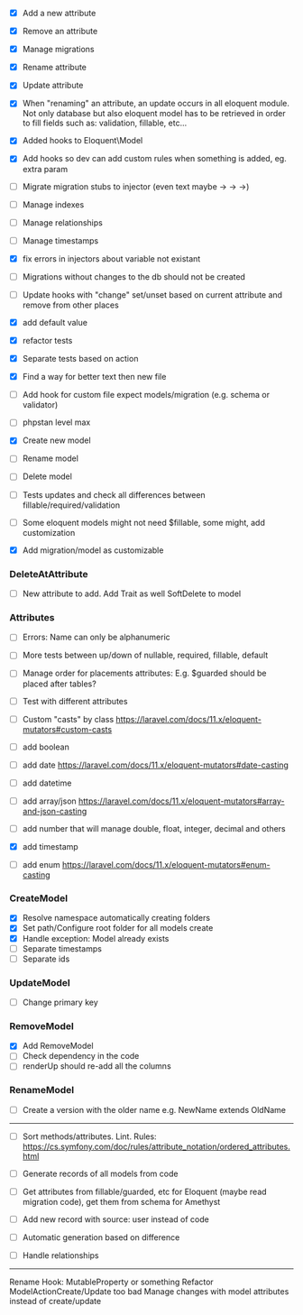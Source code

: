 - [x] Add a new attribute
- [x] Remove an attribute
- [x] Manage migrations
- [x] Rename attribute
- [x] Update attribute
- [x] When "renaming" an attribute, an update occurs in all eloquent module. Not only database but also eloquent model has to be retrieved in order to fill fields such as: validation, fillable, etc... 
- [x] Added hooks to Eloquent\Model
- [x] Add hooks so dev can add custom rules when something is added, eg. extra param
- [ ] Migrate migration stubs to injector (even text maybe -> -> ->)
- [ ] Manage indexes
- [ ] Manage relationships
- [ ] Manage timestamps
- [x] fix errors in injectors about variable not existant
- [ ] Migrations without changes to the db should not be created
- [ ] Update hooks with "change" set/unset based on current attribute and remove from other places
- [x] add default value
- [x] refactor tests
- [x] Separate tests based on action
- [x] Find a way for better text then new file
- [ ] Add hook for custom file expect models/migration (e.g. schema or validator)
- [ ] phpstan level max
- [x] Create new model
- [ ] Rename model
- [ ] Delete model
- [ ] Tests updates and check all differences between fillable/required/validation
- [ ] Some eloquent models might not need $fillable, some might, add customization
- [x] Add migration/model as customizable


### DeleteAtAttribute
- [ ] New attribute to add. Add Trait as well SoftDelete to model

### Attributes
- [ ] Errors: Name can only be alphanumeric
- [ ] More tests between up/down of nullable, required, fillable, default
- [ ] Manage order for placements attributes: E.g. $guarded should be placed after tables?
- [ ] Test with different attributes
- [ ] Custom "casts" by class https://laravel.com/docs/11.x/eloquent-mutators#custom-casts
- [ ] add boolean
- [ ] add date https://laravel.com/docs/11.x/eloquent-mutators#date-casting
- [ ] add datetime
- [ ] add array/json https://laravel.com/docs/11.x/eloquent-mutators#array-and-json-casting
- [ ] add number that will manage double, float, integer, decimal and others
- [x] add timestamp
- [ ] add enum https://laravel.com/docs/11.x/eloquent-mutators#enum-casting


### CreateModel
- [x] Resolve namespace automatically creating folders
- [x] Set path/Configure root folder for all models create
- [x] Handle exception: Model already exists
- [ ] Separate timestamps
- [ ] Separate ids

### UpdateModel
- [ ] Change primary key

### RemoveModel
- [x] Add RemoveModel
- [ ] Check dependency in the code
- [ ] renderUp should re-add all the columns

### RenameModel
- [ ] Create a version with the older name e.g. NewName extends OldName

-----
- [ ] Sort methods/attributes. Lint. Rules: https://cs.symfony.com/doc/rules/attribute_notation/ordered_attributes.html
- [ ] Generate records of all models from code
- [ ] Get attributes from fillable/guarded, etc for Eloquent (maybe read migration code), get them from schema for Amethyst
- [ ] Add new record with source: user instead of code
- [ ] Automatic generation based on difference
- [ ] Handle relationships


--------
Rename Hook: MutableProperty or something
Refactor ModelActionCreate/Update too bad
Manage changes with model attributes instead of create/update
